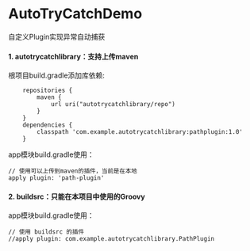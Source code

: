 # AutoTryCatchDemo
自定义Plugin实现异常自动捕获

#### 1. autotrycatchlibrary：支持上传maven

根项目build.gradle添加库依赖:

```
    repositories {
        maven {
            url uri("autotrycatchlibrary/repo")
        }
    }
    dependencies {
        classpath 'com.example.autotrycatchlibrary:pathplugin:1.0'
    }    
```

app模块build.gradle使用：

```
// 使用可以上传到maven的插件，当前是在本地
apply plugin: 'path-plugin'
```

#### 2. buildsrc：只能在本项目中使用的Groovy

app模块build.gradle使用：

```
// 使用 buildsrc 的插件
//apply plugin: com.example.autotrycatchlibrary.PathPlugin
```

